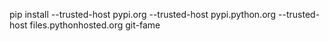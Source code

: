 pip install --trusted-host pypi.org --trusted-host pypi.python.org --trusted-host files.pythonhosted.org git-fame
